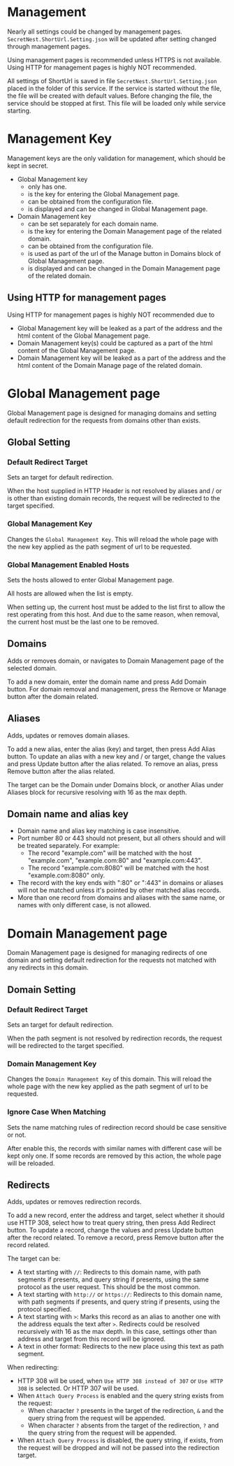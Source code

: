 # Management
Nearly all settings could be changed by management pages. ```SecretNest.ShortUrl.Setting.json``` will be updated after setting changed through management pages.

Using management pages is recommended unless HTTPS is not available. Using HTTP for management pages is highly NOT recommended.

All settings of ShortUrl is saved in file ```SecretNest.ShortUrl.Setting.json``` placed in the folder of this service. If the service is started without the file, the file will be created with default values. Before changing the file, the service should be stopped at first. This file will be loaded only while service starting.

# Management Key

Management keys are the only validation for management, which should be kept in secret.

* Global Management key
  - only has one.
  - is the key for entering the Global Management page.
  - can be obtained from the configuration file.
  - is displayed and can be changed in Global Management page.
* Domain Management key
  - can be set separately for each domain name.
  - is the key for entering the Domain Management page of the related domain.
  - can be obtained from the configuration file.
  - is used as part of the url of the Manage button in Domains block of Global Management page.
  - is displayed and can be changed in the Domain Management page of the related domain.

## Using HTTP for management pages

Using HTTP for management pages is highly NOT recommended due to

* Global Management key will be leaked as a part of the address and the html content of the Global Management page.
* Domain Management key(s) could be captured as a part of the html content of the Global Management page.
* Domain Management key will be leaked as a part of the address and the html content of the Domain Manage page of the related domain.

# Global Management page

Global Management page is designed for managing domains and setting default redirection for the requests from domains other than exists.

## Global Setting
### Default Redirect Target
Sets an target for default redirection.

When the host supplied in HTTP Header is not resolved by aliases and / or is other than existing domain records, the request will be redirected to the target specified.

### Global Management Key
Changes the ```Global Management Key```. This will reload the whole page with the new key applied as the path segment of url to be requested.

### Global Management Enabled Hosts
Sets the hosts allowed to enter Global Management page.

All hosts are allowed when the list is empty.

When setting up, the current host must be added to the list first to allow the rest operating from this host. And due to the same reason, when removal, the current host must be the last one to be removed.

## Domains
Adds or removes domain, or navigates to Domain Management page of the selected domain.

To add a new domain, enter the domain name and press Add Domain button.
For domain removal and management, press the Remove or Manage button after the domain related.

## Aliases
Adds, updates or removes domain aliases.

To add a new alias, enter the alias (key) and target, then press Add Alias button.
To update an alias with a new key and / or target, change the values and press Update button after the alias related.
To remove an alias, press Remove button after the alias related.

The target can be the Domain under Domains block, or another Alias under Aliases block for recursive resolving with 16 as the max depth.

## Domain name and alias key
- Domain name and alias key matching is case insensitive.
- Port number 80 or 443 should not present, but all others should and will be treated separately. For example:
  - The record "example.com" will be matched with the host "example.com", "example.com:80" and "example.com:443".
  - The record "example.com:8080" will be matched with the host "example.com:8080" only.
- The record with the key ends with ":80" or ":443" in domains or aliases will not be matched unless it's pointed by other matched alias records.
- More than one record from domains and aliases with the same name, or names with only different case, is not allowed.

# Domain Management page

Domain Management page is designed for managing redirects of one domain and setting default redirection for the requests not matched with any redirects in this domain. 

## Domain Setting
### Default Redirect Target
Sets an target for default redirection.

When the path segment is not resolved by redirection records, the request will be redirected to the target specified.

### Domain Management Key
Changes the ```Domain Management Key``` of this domain. This will reload the whole page with the new key applied as the path segment of url to be requested.

### Ignore Case When Matching
Sets the name matching rules of redirection record should be case sensitive or not.

After enable this, the records with similar names with different case will be kept only one. If some records are removed by this action, the whole page will be reloaded.

## Redirects
Adds, updates or removes redirection records.

To add a new record, enter the address and target, select whether it should use HTTP 308, select how to treat query string, then press Add Redirect button.
To update a record, change the values and press Update button after the record related.
To remove a record, press Remove button after the record related.

The target can be:
- A text starting with ```//```: Redirects to this domain name, with path segments if presents, and query string if presents, using the same protocol as the user request. This should be the most common.
- A text starting with ```http://``` or ```https://```: Redirects to this domain name, with path segments if presents, and query string if presents, using the protocol specified.
- A text starting with ```>```: Marks this record as an alias to another one with the address equals the text after ```>```. Redirects could be resolved recursively with 16 as the max depth. In this case, settings other than address and target from this record will be ignored.
- A text in other format: Redirects to the new place using this text as path segment.

When redirecting:
- HTTP 308 will be used, when ```Use HTTP 308 instead of 307``` or ```Use HTTP 308``` is selected. Or HTTP 307 will be used.
- When ```Attach Query Process``` is enabled and the query string exists from the request:
  - When character ```?``` presents in the target of the redirection, ```&``` and the query string from the request will be appended.
  - When character ```?``` absents from the target of the redirection, ```?``` and the query string from the request will be appended.
- When ```Attach Query Process``` is disabled, the query string, if exists, from the request will be dropped and will not be passed into the redirection target.
